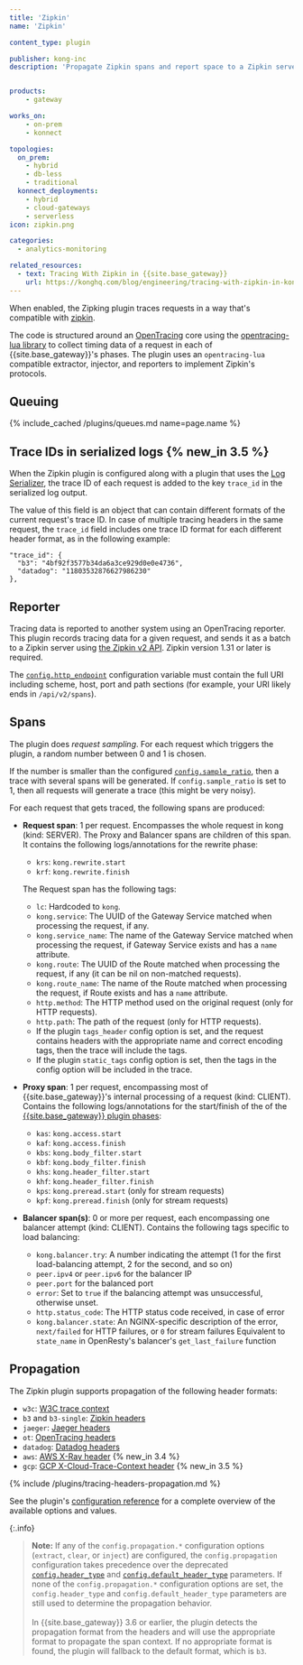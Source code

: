```yaml
---
title: 'Zipkin'
name: 'Zipkin'

content_type: plugin

publisher: kong-inc
description: 'Propagate Zipkin spans and report space to a Zipkin server'


products:
    - gateway

works_on:
    - on-prem
    - konnect

topologies:
  on_prem:
    - hybrid
    - db-less
    - traditional
  konnect_deployments:
    - hybrid
    - cloud-gateways
    - serverless
icon: zipkin.png

categories:
  - analytics-monitoring

related_resources:
  - text: Tracing With Zipkin in {{site.base_gateway}}
    url: https://konghq.com/blog/engineering/tracing-with-zipkin-in-kong-2-1-0
---
```


When enabled, the Zipking plugin traces requests in a way that's compatible with [zipkin](https://zipkin.io/).

The code is structured around an [OpenTracing](http://opentracing.io/) core using the [opentracing-lua library](https://github.com/Kong/opentracing-lua) to collect timing data of a request in each of {{site.base_gateway}}'s phases.
The plugin uses an `opentracing-lua` compatible extractor, injector, and reporters to implement Zipkin's protocols.

## Queuing

{% include_cached /plugins/queues.md name=page.name %}

## Trace IDs in serialized logs {% new_in 3.5 %}

When the Zipkin plugin is configured along with a plugin that uses the 
[Log Serializer](/gateway/pdk/reference/kong.log/#kong-log-serialize),
the trace ID of each request is added to the key `trace_id` in the serialized log output.

The value of this field is an object that can contain different formats
of the current request's trace ID. In case of multiple tracing headers in the
same request, the `trace_id` field includes one trace ID format
for each different header format, as in the following example:

```
"trace_id": {
  "b3": "4bf92f3577b34da6a3ce929d0e0e4736",
  "datadog": "11803532876627986230"
},
```

## Reporter

Tracing data is reported to another system using an OpenTracing reporter.
This plugin records tracing data for a given request, and sends it as a batch to a Zipkin server using [the Zipkin v2 API](https://zipkin.io/zipkin-api/#/default/post_spans). Zipkin version 1.31 or later is required.

The [`config.http_endpoint`](/plugins/zipkin/reference/#schema--config-http-endpoint) configuration variable must contain the full URI including scheme, host, port and path sections (for example, your URI likely ends in `/api/v2/spans`).

## Spans

The plugin does *request sampling*. For each request which triggers the plugin, a random number between 0 and 1 is chosen.

If the number is smaller than the configured [`config.sample_ratio`](/plugins/zipkin/reference/#schema--config-sample-ratio), then a trace with several spans will be generated. If `config.sample_ratio` is set to 1, then all requests will generate a trace (this might be very noisy).

For each request that gets traced, the following spans are produced:

* **Request span**: 1 per request. Encompasses the whole request in kong (kind: SERVER).
  The Proxy and Balancer spans are children of this span. It contains the following logs/annotations for the rewrite phase:

  * `krs`: `kong.rewrite.start`
  * `krf`: `kong.rewrite.finish`

  The Request span has the following tags:

  * `lc`: Hardcoded to `kong`.
  * `kong.service`: The UUID of the Gateway Service matched when processing the request, if any.
  * `kong.service_name`: The name of the Gateway Service matched when processing the request, if Gateway Service exists and has a `name` attribute.
  * `kong.route`: The UUID of the Route matched when processing the request, if any (it can be nil on non-matched requests).
  * `kong.route_name`: The name of the Route matched when processing the request, if Route exists and has a `name` attribute.
  * `http.method`: The HTTP method used on the original request (only for HTTP requests).
  * `http.path`: The path of the request (only for HTTP requests).
  * If the plugin `tags_header` config option is set, and the request contains headers with the appropriate name and correct encoding tags, then the trace will include the tags.
  * If the plugin `static_tags` config option is set, then the tags in the config option will be included in the trace.

* **Proxy span**: 1 per request, encompassing most of {{site.base_gateway}}'s internal processing of a request (kind: CLIENT).
  Contains the following logs/annotations for the start/finish of the of the [{{site.base_gateway}} plugin phases](/gateway/entities/plugin/#plugin-contexts):
  * `kas`: `kong.access.start`
  * `kaf`: `kong.access.finish`
  * `kbs`: `kong.body_filter.start`
  * `kbf`: `kong.body_filter.finish`
  * `khs`: `kong.header_filter.start`
  * `khf`: `kong.header_filter.finish`
  * `kps`: `kong.preread.start` (only for stream requests)
  * `kpf`: `kong.preread.finish` (only for stream requests)

* **Balancer span(s)**: 0 or more per request, each encompassing one balancer attempt (kind: CLIENT).
Contains the following tags specific to load balancing:
  * `kong.balancer.try`: A number indicating the attempt (1 for the first load-balancing attempt, 2 for the second, and so on)
  * `peer.ipv4` or `peer.ipv6` for the balancer IP
  * `peer.port` for the balanced port
  * `error`: Set to `true` if the balancing attempt was unsuccessful, otherwise unset.
  * `http.status_code`: The HTTP status code received, in case of error
  * `kong.balancer.state`: An NGINX-specific description of the error, `next/failed` for HTTP failures, or `0` for stream failures
     Equivalent to `state_name` in OpenResty's balancer's `get_last_failure` function

## Propagation

The Zipkin plugin supports propagation of the following header formats:
- `w3c`: [W3C trace context](https://www.w3.org/TR/trace-context/)
- `b3` and `b3-single`: [Zipkin headers](https://github.com/openzipkin/b3-propagation)
- `jaeger`: [Jaeger headers](https://www.jaegertracing.io/docs/client-libraries/#propagation-format)
- `ot`: [OpenTracing headers](https://github.com/opentracing/specification/blob/master/rfc/trace_identifiers.md)
- `datadog`: [Datadog headers](https://docs.datadoghq.com/tracing/trace_collection/library_config/go/#trace-context-propagation-for-distributed-tracing)
- `aws`: [AWS X-Ray header](https://docs.aws.amazon.com/xray/latest/devguide/xray-concepts.html#xray-concepts-tracingheader) {% new_in 3.4 %}
- `gcp`: [GCP X-Cloud-Trace-Context header](https://cloud.google.com/trace/docs/setup#force-trace) {% new_in 3.5 %}

{% include /plugins/tracing-headers-propagation.md %}

See the plugin's [configuration reference](/plugins/zipkin/reference/#schema--config-propagation) for a complete overview of the available options and values.

{:.info}
> **Note:** If any of the `config.propagation.*` configuration options (`extract`, `clear`,  or `inject`) are configured, the `config.propagation` configuration takes precedence over the deprecated [`config.header_type`](/plugins/zipkin/reference/#schema--config-header-type) and [`config.default_header_type`](/plugins/zipkin/reference/#schema--config-default-header-type) parameters. 
If none of the `config.propagation.*` configuration options are set, the `config.header_type` and `config.default_header_type` parameters are still used to determine the propagation behavior.
<br><br>In {{site.base_gateway}} 3.6 or earlier, the plugin detects the propagation format from the headers and will use the appropriate format to propagate the span context. If no appropriate format is found, the plugin will fallback to the default format, which is `b3`.